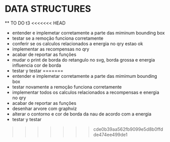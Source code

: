 # DATA STRUCTURES

** TO DO t3
<<<<<<< HEAD
- entender e implemetar corretamente a parte das miminum bounding box
- testar se a remoção funciona corretamente
- conferir se os calculos relacionados a energia no qry estao ok
- implementar as recompensas no qry
- acabar de reportar as funções
- mudar o print de borda do retangulo no svg, borda grossa e energia influencia cor de borda
- testar y testar
=======
- entender e implemetar corretamente a parte das mimimum bounding box
- testar novamente a remoção funciona corretamente
- implementar todos os calculos relacionados a recompensas e energia no qry
- acabar de reportar as funções
- desenhar arvore com graphviz
- alterar o contorno e cor de borda da nau de acordo com a energia
- testar y testar
>>>>>>> cde0b39aa562fb9099e5d8b0ffdde474ee499de1
